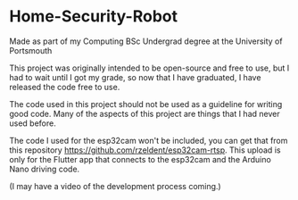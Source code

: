# Home-Security-Robot
Made as part of my Computing BSc Undergrad degree at the University of Portsmouth

This project was originally intended to be open-source and free to use, but I had to wait until I got my grade, so now that I have graduated, I have released the code free to use.

The code used in this project should not be used as a guideline for writing good code. Many of the aspects of this project are things that I had never used before.

The code I used for the esp32cam won't be included, you can get that from this repository https://github.com/rzeldent/esp32cam-rtsp. This upload is only for the Flutter app that connects to the esp32cam and the Arduino Nano driving code.



(I may have a video of the development process coming.)
